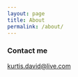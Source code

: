 ```yaml
---
layout: page
title: About
permalink: /about/
---
```


### Contact me

[kurtis.david@live.com](mailto:kurtis.david@live.com)